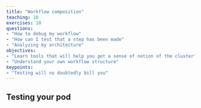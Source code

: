```yaml
---
title: "Workflow composition"
teaching: 10
exercises: 10
questions:
- "How to debug my workflow"
- "How can I test that a step has been made"
- "Analyzing my architecture"
objectives:
- "Learn tools that will help you get a sense of notion of the cluster"
- "Understand your own workflow structure"
keypoints:
- "Testing will no doubtedly bill you"
---
```



## Testing your pod
